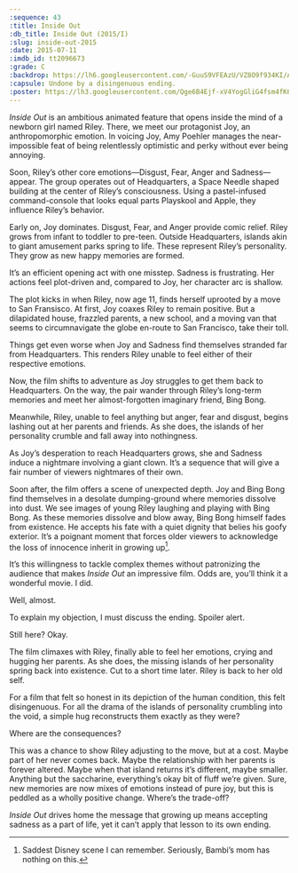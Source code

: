```yaml
---
:sequence: 43
:title: Inside Out
:db_title: Inside Out (2015/I)
:slug: inside-out-2015
:date: 2015-07-11
:imdb_id: tt2096673
:grade: C
:backdrop: https://lh6.googleusercontent.com/-GuuS9VFEAzU/VZ8O9f934KI/AAAAAAAAC20/kjjDR_7524c/w1000-rj/inside-out-2015.jpg
:capsule: Undone by a disingenuous ending.
:poster: https://lh3.googleusercontent.com/Qge6B4Ejf-xV4YogGliG4fsm4fK6Fh68baPVzJbr0JG1vcBQLtEwbAqDamS9IWJ6ZcdovR2OtVuQ=w290-rj
---
```

_Inside Out_ is an ambitious animated feature that opens inside the mind of a newborn girl named Riley. There, we meet our protagonist Joy, an anthropomorphic emotion. In voicing Joy, Amy Poehler manages the near-impossible feat of being relentlessly optimistic and perky without ever being annoying.

Soon, Riley’s other core emotions—Disgust, Fear, Anger and Sadness—appear. The group operates out of Headquarters, a Space Needle shaped building at the center of Riley’s consciousness. Using a pastel-infused command-console that looks equal parts Playskool and Apple, they influence Riley’s behavior.

Early on, Joy dominates. Disgust, Fear, and Anger provide comic relief. Riley grows from infant to toddler to pre-teen. Outside Headquarters, islands akin to giant amusement parks spring to life. These represent Riley’s personality. They grow as new happy memories are formed.

It’s an efficient opening act with one misstep. Sadness is frustrating. Her actions feel plot-driven and, compared to Joy, her character arc is shallow.

The plot kicks in when Riley, now age 11, finds herself uprooted by a move to San Fransisco. At first, Joy coaxes Riley to remain positive. But a dilapidated house, frazzled parents, a new school, and a moving van that seems to circumnavigate the globe en-route to San Francisco, take their toll.

Things get even worse when Joy and Sadness find themselves stranded far from Headquarters. This renders Riley unable to feel either of their respective emotions.

Now, the film shifts to adventure as Joy struggles to get them back to Headquarters. On the way, the pair wander through Riley’s long-term memories and meet her almost-forgotten imaginary friend, Bing Bong.

Meanwhile, Riley, unable to feel anything but anger, fear and disgust, begins lashing out at her parents and friends. As she does, the islands of her personality crumble and fall away into nothingness.

As Joy’s desperation to reach Headquarters grows, she and Sadness induce a nightmare involving a giant clown. It’s a sequence that will give a fair number of viewers nightmares of their own.

Soon after, the film offers a scene of unexpected depth. Joy and Bing Bong find themselves in a desolate dumping-ground where memories dissolve into dust. We see images of young Riley laughing and playing with Bing Bong. As these memories dissolve and blow away, Bing Bong himself fades from existence. He accepts his fate with a quiet dignity that belies his goofy exterior. It’s a poignant moment that forces older viewers to acknowledge the loss of innocence inherit in growing up[^1].

It’s this willingness to tackle complex themes without patronizing the audience that makes _Inside Out_ an impressive film. Odds are, you’ll think it a wonderful movie. I did.

Well, almost.

To explain my objection, I must discuss the ending. Spoiler alert.

Still here? Okay.

The film climaxes with Riley, finally able to feel her emotions, crying and hugging her parents. As she does, the missing islands of her personality spring back into existence. Cut to a short time later. Riley is back to her old self.

For a film that felt so honest in its depiction of the human condition, this felt disingenuous. For all the drama of the islands of personality crumbling into the void, a simple hug reconstructs them exactly as they were?

Where are the consequences?

This was a chance to show Riley adjusting to the move, but at a cost. Maybe part of her never comes back. Maybe the relationship with her parents is forever altered. Maybe when that island returns it’s different, maybe smaller. Anything but the saccharine, everything’s okay bit of fluff we’re given. Sure, new memories are now mixes of emotions instead of pure joy, but this is peddled as a wholly positive change. Where’s the trade-off?

_Inside Out_ drives home the message that growing up means accepting sadness as a part of life, yet it can’t apply that lesson to its own ending.

[^1]: Saddest Disney scene I can remember. Seriously, Bambi’s mom has nothing on this.

